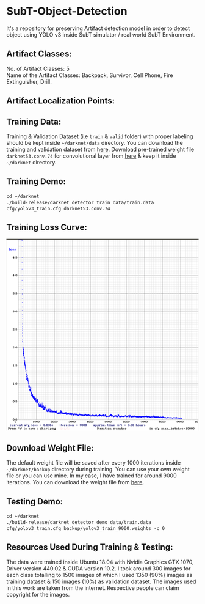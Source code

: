 # SubT-Object-Detection
It's a repository for preserving Artifact detection model in order to detect object using YOLO v3 inside SubT simulator / real world SubT Environment.
## Artifact Classes:
No. of Artifact Classes: 5 <br>
Name of the Artifact Classes: Backpack, Survivor, Cell Phone, Fire Extinguisher, Drill.
## Artifact Localization Points:

## Training Data:
Training & Validation Dataset (i.e `train` & `valid` folder) with proper labeling should be kept inside `~/darknet/data` directory. You can download the training and validation dataset from [here](https://drive.google.com/drive/folders/1vJiqT4SQExbuHGb6kJoW2MeFRDpF8kJq?usp=sharing). Download pre-trained weight file `darknet53.conv.74` for convolutional layer from [here](https://pjreddie.com/media/files/darknet53.conv.74) & keep it inside `~/darknet` directory. 
## Training Demo:
```
cd ~/darknet
./build-release/darknet detector train data/train.data cfg/yolov3_train.cfg darknet53.conv.74
```
## Training Loss Curve:
<p align="center">
    <img src="asset/chart.png", width="600">
</p>

## Download Weight File:
The default weight file will be saved after every 1000 iterations inside `~/darknet/backup` directory during training. You can use your own weight file or you can use mine. In my case, I have trained for around 9000 iterations. You can download the weight file from [here](https://drive.google.com/drive/folders/1vJiqT4SQExbuHGb6kJoW2MeFRDpF8kJq?usp=sharing).  
## Testing Demo:
```
cd ~/darknet
./build-release/darknet detector demo data/train.data cfg/yolov3_train.cfg backup/yolov3_train_9000.weights -c 0
```
## Resources Used During Training & Testing:
The data were trained inside Ubuntu 18.04 with Nvidia Graphics GTX 1070, Driver version 440.02 & CUDA version 10.2. I took around 300 images for each class totalling to 1500 images of which I used 1350 (90%) images as training dataset & 150 images (10%) as validation dataset. The images used in this work are taken from the internet. Respective people can claim copyright for the images.     
